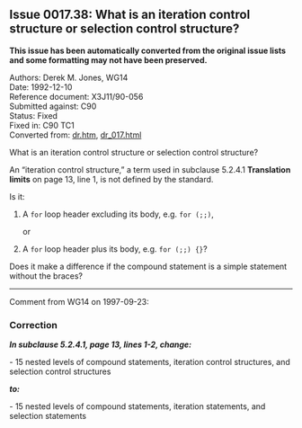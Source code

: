 ## Issue 0017.38: What is an iteration control structure or selection control structure?

**This issue has been automatically converted from the original issue lists and some formatting may not have been preserved.**

Authors: Derek M. Jones, WG14  
Date: 1992-12-10  
Reference document: X3J11/90-056  
Submitted against: C90  
Status: Fixed  
Fixed in: C90 TC1  
Converted from: [dr.htm](https://www.open-std.org/jtc1/sc22/wg14/www/docs/dr.htm), [dr_017.html](https://www.open-std.org/jtc1/sc22/wg14/www/docs/dr_017.html)

What is an iteration control structure or selection control structure?

An “iteration control structure,” a term used in subclause 5.2.4.1 **Translation
limits** on page 13, line 1, is not defined by the standard.

Is it:

1. A `for` loop header excluding its body, e.g. `for (;;)`,

   or
2. A `for` loop header plus its body, e.g. `for (;;) {}`?

Does it make a difference if the compound statement is a simple statement
without the braces?

---

Comment from WG14 on 1997-09-23:

### Correction

***In subclause 5.2.4.1, page 13, lines 1-2, change:***

\- 15 nested levels of compound statements, iteration control structures, and
selection control structures

***to:***

\- 15 nested levels of compound statements, iteration statements, and selection
statements
